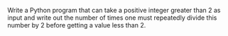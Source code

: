 Write a Python program that can take a positive integer greater than 2 as
input and write out the number of times one must repeatedly divide this
number by 2 before getting a value less than 2.